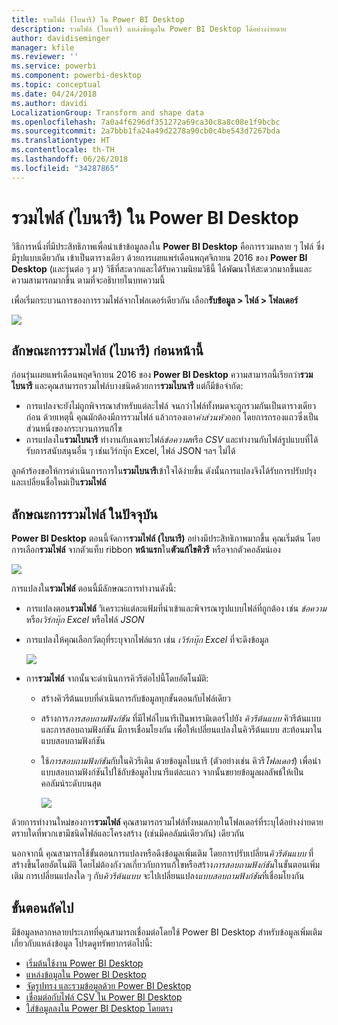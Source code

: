 ```yaml
---
title: รวมไฟล์ (ไบนารี) ใน Power BI Desktop
description: รวมไฟล์ (ไบนารี) แหล่งข้อมูลใน Power BI Desktop ได้อย่างง่ายดาย
author: davidiseminger
manager: kfile
ms.reviewer: ''
ms.service: powerbi
ms.component: powerbi-desktop
ms.topic: conceptual
ms.date: 04/24/2018
ms.author: davidi
LocalizationGroup: Transform and shape data
ms.openlocfilehash: 7a0a4f6296df351272a69ca30c8a8c08e1f9bcbc
ms.sourcegitcommit: 2a7bbb1fa24a49d2278a90cb0c4be543d7267bda
ms.translationtype: HT
ms.contentlocale: th-TH
ms.lasthandoff: 06/26/2018
ms.locfileid: "34287865"
---
```

# <a name="combine-files-binaries-in-power-bi-desktop"></a>รวมไฟล์ (ไบนารี) ใน Power BI Desktop
วิธีการหนึ่งที่มีประสิทธิภาพเพื่อนำเข้าข้อมูลลงใน **Power BI Desktop** คือการรวมหลาย ๆ ไฟล์ ซึ่งมีรูปแบบเดียวกัน เข้าเป็นตารางเดียว ด้วยการเผยแพร่เดือนพฤศจิกายน 2016 ของ **Power BI Desktop** (และรุ่นต่อ ๆ มา) วิธีที่สะดวกและได้รับความนิยมวิธีนี้ ได้พัฒนาให้สะดวกมากขึ้นและความสามารถมากขึ้น ตามที่จะอธิบายในบทความนี้

เพื่อเริ่มกระบวนการของการรวมไฟล์จากโฟลเดอร์เดียวกัน เลือก**รับข้อมูล > ไฟล์ > โฟลเดอร์**

![](media/desktop-combine-binaries/combine-binaries_1.png)

## <a name="previous-combine-files-binaries-behavior"></a>ลักษณะการรวมไฟล์ (ไบนารี) ก่อนหน้านี้
ก่อนรุ่นเผยแพร่เดือนพฤศจิกายน 2016 ของ **Power BI Desktop** ความสามารถนี้เรียกว่า**รวมไบนารี** และคุณสามารถรวมไฟล์บางชนิดด้วยการ**รวมไบนารี** แต่ก็มีข้อจำกัด:

* การแปลงจะยังไม่ถูกพิจารณาสำหรับแต่ละไฟล์ จนกว่าไฟล์ทั้งหมดจะถูกรวมกันเป็นตารางเดียวก่อน ด้วยเหตุนี้ คุณมักต้องมีการรวมไฟล์ แล้วกรองเอา*ค่าส่วนหัว*ออก โดยการกรองแถวซึ่งเป็นส่วนหนึ่งของกระบวนการแก้ไข
* การแปลงใน**รวมไบนารี** ทำงานกับเฉพาะไฟล์*ข้อความ*หรือ *CSV* และทำงานกับไฟล์รูปแบบที่ได้รับการสนับสนุนอื่น ๆ เช่นเวิร์กบุ๊ก Excel, ไฟล์ JSON ฯลฯ ไม่ได้

ลูกค้าร้องขอให้การดำเนินการการใน**รวมไบนารี**เข้าใจได้ง่ายขึ้น ดังนั้นการแปลงจึงได้รับการปรับปรุง และเปลี่ยนชื่อใหม่เป็น**รวมไฟล์**

## <a name="current-combine-files-behavior"></a>ลักษณะการรวมไฟล์ ในปัจจุบัน
**Power BI Desktop** ตอนนี้จัดการ**รวมไฟล์ (ไบนารี)** อย่างมีประสิทธิภาพมากขึ้น คุณเริ่มต้น โดยการเลือก**รวมไฟล์** จากตัวแท็บ ribbon **หน้าแรก**ใน**ตัวแก้ไขคิวรี** หรือจากตัวคอลัมน์เอง

![](media/desktop-combine-binaries/combine-binaries_2a.png)

การแปลงใน**รวมไฟล์** ตอนนี้มีลักษณะการทำงานดังนี้:

* การแปลงตอน**รวมไฟล์** วิเคราะห์แต่ละแฟ้มที่นำเข้าและพิจารณารูปแบบไฟล์ที่ถูกต้อง เช่น *ข้อความ* หรือ*เวิร์กบุ๊ก Excel* หรือไฟล์ *JSON*
* การแปลงให้คุณเลือกวัตถุที่ระบุจากไฟล์แรก เช่น *เวิร์กบุ๊ก Excel* ที่จะดึงข้อมูล
  
  ![](media/desktop-combine-binaries/combine-binaries_3.png)
* การ**รวมไฟล์** จากนั้นจะดำเนินการคิวรีต่อไปนี้โดยอัตโนมัติ:
  
  * สร้างคิวรีต้นแบบที่ดำเนินการกับข้อมูลทุกขั้นตอนกับไฟล์เดียว
  * สร้างการ*การสอบถามฟังก์ชัน* ที่มีไฟล์ไบนารีเป็นพารามิเตอร์ไปยัง *คิวรีต้นแบบ* คิวรีต้นแบบและการสอบถามฟังก์ชัน มีการเชื่อมโยงกัน เพื่อให้เปลี่ยนแปลงในคิวรีต้นแบบ สะท้อนมาในแบบสอบถามฟังก์ชัน
  * ใช้*การสอบถามฟังก์ชัน*กับในคิวรีเดิม ด้วยข้อมูลไบนารี (ตัวอย่างเช่น คิวรี*โฟลเดอร์*) เพื่อนำแบบสอบถามฟังก์ชันไปใช้กับข้อมูลไบนารีแต่ละแถว จากนั้นขยายข้อมูลผลลัพธ์ให้เป็นคอลัมน์ระดับบนสุด
    
    ![](media/desktop-combine-binaries/combine-binaries_4.png)

ด้วยการทำงานใหม่ของการ**รวมไฟล์** คุณสามารถรวมไฟล์ทั้งหมดภายในโฟลเดอร์ที่ระบุได้อย่างง่ายดาย ตราบใดที่พวกเขามีชนิดไฟล์และโครงสร้าง (เช่นมีคอลัมน์เดียวกัน) เดียวกัน

นอกจากนี้ คุณสามารถใช้ขั้นตอนการแปลงหรือดึงข้อมูลเพิ่มเติม โดยการปรับเปลี่ยน*คิวรีต้นแบบ* ที่สร้างขึ้นโดยอัตโนมัติ โดยไม่ต้องกังวลเกี่ยวกับการแก้ไขหรือสร้าง*การสอบถามฟังก์ชัน*ในขั้นตอนเพิ่มเติม การเปลี่ยนแปลงใด ๆ กับ*คิวรีต้นแบบ* จะไปเปลี่ยนแปลง*แบบสอบถามฟังก์ชัน*ที่เชื่อมโยงกัน

## <a name="next-steps"></a>ขั้นตอนถัดไป
มีข้อมูลหลากหลายประเภทที่คุณสามารถเชื่อมต่อโดยใช้ Power BI Desktop สำหรับข้อมูลเพิ่มเติมเกี่ยวกับแหล่งข้อมูล โปรดดูทรัพยากรต่อไปนี้:

* [เริ่มต้นใช้งาน Power BI Desktop](desktop-getting-started.md)
* [แหล่งข้อมูลใน Power BI Desktop](desktop-data-sources.md)
* [จัดรูปทรง และรวมข้อมูลด้วย Power BI Desktop](desktop-shape-and-combine-data.md)
* [เชื่อมต่อกับไฟล์ CSV ใน Power BI Desktop](desktop-connect-csv.md)   
* [ใส่ข้อมูลลงใน Power BI Desktop โดยตรง](desktop-enter-data-directly-into-desktop.md)   

